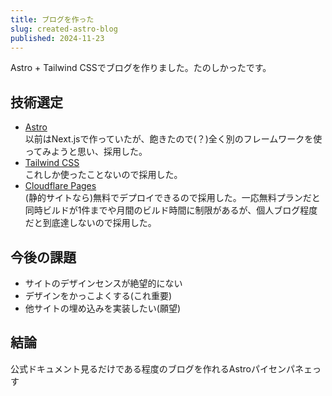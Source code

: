 ```yaml
---
title: ブログを作った
slug: created-astro-blog
published: 2024-11-23
---
```


Astro + Tailwind CSSでブログを作りました。たのしかったです。

## 技術選定

- [Astro](https://astro.build)  
  以前はNext.jsで作っていたが、飽きたので(？)全く別のフレームワークを使ってみようと思い、採用した。
- [Tailwind CSS](https://tailwindcss.com/)  
  これしか使ったことないので採用した。
- [Cloudflare Pages](https://developers.cloudflare.com/pages/)  
  (静的サイトなら)無料でデプロイできるので採用した。一応無料プランだと同時ビルドが1件までや月間のビルド時間に制限があるが、個人ブログ程度だと到底達しないので採用した。

## 今後の課題

- サイトのデザインセンスが絶望的にない
- デザインをかっこよくする(これ重要)
- 他サイトの埋め込みを実装したい(願望)

## 結論

公式ドキュメント見るだけである程度のブログを作れるAstroパイセンパネェっす
